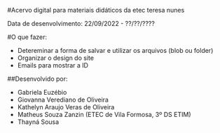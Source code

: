 #Acervo digital para materiais didáticos da etec teresa nunes


Data de desenvolvimento: 22/09/2022 - ??/??/????

#O que fazer:
- Detereminar a forma de salvar e utilizar os arquivos (blob ou folder)
- Organizar o design do site
- Emails para mostrar a ID

##Desenvolvido por: 

- Gabriela Euzébio
- Giovanna Verediano de Oliveira
- Kathelyn Araujo Veras de Oliveira
- Matheus Souza Zanzin (ETEC de Vila Formosa, 3º DS ETIM)
- Thayná Sousa
